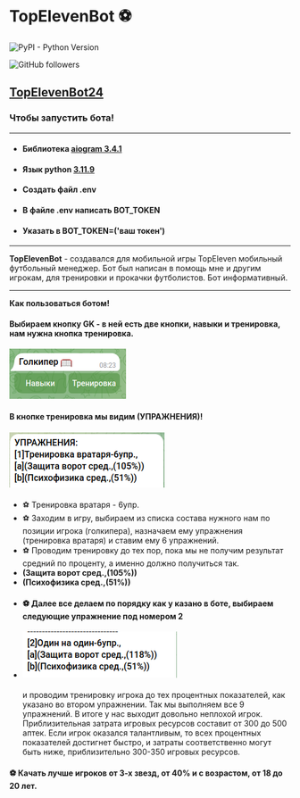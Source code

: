 # TopElevenBot ⚽



[//]: # (![PyPI - Python Version]&#40;https://img.shields.io/pypi/pyversions/Aiogram?style=flat&#41;)

![PyPI - Python Version](https://img.shields.io/pypi/pyversions/aiogram?link=https%3A%2F%2Fdocs.aiogram.dev%2Fen%2Fdev-3.x%2Findex.html)

![GitHub followers](https://img.shields.io/github/followers/Anton8309)

[TopElevenBot24](https://t.me/my_top_elevn_robot)
---

### Чтобы запустить бота!

---

- #### Библиотека [aiogram 3.4.1](https://docs.aiogram.dev/en/dev-3.x/)
- #### Язык python [3.11.9](https://www.python.org/)
- #### Создать файл .env
- #### В файле .env написать BOT_TOKEN
- #### Указать в BOT_TOKEN=('ваш токен')

----

**TopElevenBot** - создавался для мобильной игры TopEleven мобильный футбольный менеджер. 
Бот был написан в помощь мне и другим игрокам, для тренировки и прокачки футболистов.
Бот информативный. 
___
**Как пользоваться ботом!**
#### Выбираем кнопку GK - в ней есть две кнопки, навыки и тренировка, нам нужна кнопка тренировка. 
#### ![2024-04-24 08-26-49.png](tutor_image%2F2024-04-24%2008-26-49.png)
#### В кнопке тренировка мы видим (УПРАЖНЕНИЯ)! 
#### ![2024-04-24 08-37-54.png](tutor_image%2F2024-04-24%2008-37-54.png)
-  ⚽ Тренировка вратаря - 6упр.
-  ⚽ Заходим в игру, выбираем из списка состава нужного нам по позиции игрока (голкипера), назначаем ему упражнения (тренировка вратаря) и ставим ему 6 упражнений.
-  ⚽ Проводим тренировку до тех пор, пока мы не получим результат средний по проценту,
   а именно должно получиться так. 
- **(Защита ворот сред.,(105%))**
- **(Психофизика сред.,(51%))**
- #### ⚽ Далее все делаем по порядку как у казано в боте, выбираем следующие упражнение под номером 2
- #### ![2024-04-24 08-47-22.png](tutor_image%2F2024-04-24%2008-47-22.png)
  и проводим тренировку игрока до тех процентных показателей, как указано во втором упражнении. Так мы выполняем все 9 упражнений. В итоге у нас выходит довольно неплохой игрок. Приблизительная затрата игровых ресурсов составит от 300 до 500 аптек.
  Если игрок оказался талантливым, то всех процентных показателей достигнет быстро, и затраты соответственно могут быть ниже, приблизительно 300-350 игровых ресурсов.  

#### ⚽ Качать лучше игроков от 3-х звезд, от 40% и с возрастом, от 18 до 20 лет.  

